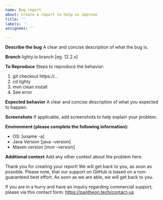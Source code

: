 ```yaml
---
name: Bug report
about: Create a report to help us improve
title: ''
labels: ''
assignees: ''

---
```


**Describe the bug**
A clear and concise description of what the bug is.

**Branch**
lighty.io branch [eg. 12.2.x]

**To Reproduce**
Steps to reproduce the behavior:
1. git checkout https://...
2. cd lighty
3. mvn clean install
4. See error

**Expected behavior**
A clear and concise description of what you expected to happen.

**Screenshots**
If applicable, add screenshots to help explain your problem.

**Environment (please complete the following information):**
 - OS: [uname -a]
 - Java Version [java -version]
 - Maven version [mvn -version]

**Additional context**
Add any other context about the problem here.

Thank you for creating your report! We will get back to you, as soon as possible. Please note, that our support on GitHub is based on a non-guaranteed best effort. As soon as we are able, we will get back to you.
 
If you are in a hurry and have an inquiry regarding commercial support, please via this contact form: https://pantheon.tech/contact-us

